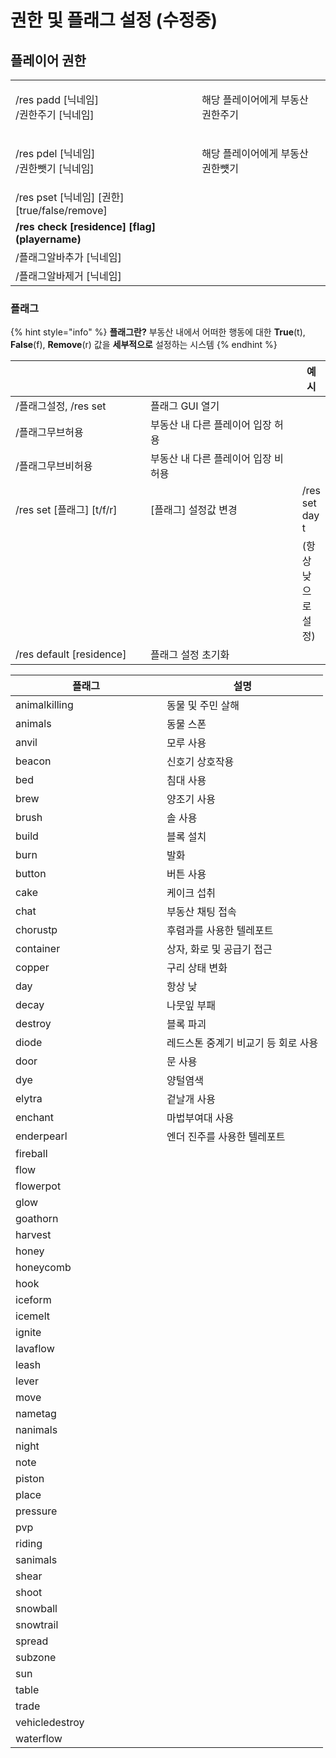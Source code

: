 # 권한 및 플래그 설정 (수정중)

## 플레이어 권한

|                                                   |                    |   |
| ------------------------------------------------- | ------------------ | - |
| <p>/res padd [닉네임]<br>/권한주기 [닉네임]</p>             | 해당 플레이어에게 부동산 권한주기 |   |
| <p>/res pdel [닉네임]<br>/권한뺏기 [닉네임]</p>             | 해당 플레이어에게 부동산 권한뻇기 |   |
| /res pset \[닉네임] \[권한] \[true/false/remove]       |                    |   |
| **/res check \[residence] \[flag] (playername)**  |                    |   |
| /플래그알바추가 \[닉네임]                                   |                    |   |
| /플래그알바제거 \[닉네임]                                   |                    |   |

### 플래그

{% hint style="info" %}
**플래그란?** 부동산 내에서 어떠한 행동에 대한 **True**(t), **False**(f), **Remove**(r) 값을 **세부적으로** 설정하는 시스템
{% endhint %}

<table data-header-hidden><thead><tr><th width="243.33333333333331"></th><th width="303"></th><th>예시</th></tr></thead><tbody><tr><td>/플래그설정, /res set</td><td>플래그 GUI 열기</td><td></td></tr><tr><td>/플래그무브허용</td><td>부동산 내 다른 플레이어 입장 허용</td><td>​</td></tr><tr><td>/플래그무브비허용</td><td>부동산 내 다른 플레이어 입장 비허용</td><td>​</td></tr><tr><td>/res set [플래그] [t/f/r]</td><td>[플래그] 설정값 변경</td><td>/res set day t</td></tr><tr><td></td><td>​</td><td>​(항상 낮으로 설정)</td></tr><tr><td>/res default [residence]</td><td>플래그 설정 초기화</td><td></td></tr></tbody></table>

<table><thead><tr><th width="226">플래그</th><th>설명</th></tr></thead><tbody><tr><td>animalkilling</td><td>동물 및 주민 살해</td></tr><tr><td>animals</td><td>동물 스폰</td></tr><tr><td>anvil</td><td>모루 사용</td></tr><tr><td>beacon</td><td>신호기 상호작용</td></tr><tr><td>bed</td><td>침대 사용</td></tr><tr><td>brew</td><td>양조기 사용</td></tr><tr><td>brush</td><td>솔 사용</td></tr><tr><td>build</td><td>블록 설치</td></tr><tr><td>burn</td><td>발화</td></tr><tr><td>button</td><td>버튼 사용</td></tr><tr><td>cake</td><td>케이크 섭취</td></tr><tr><td>chat</td><td>부동산 채팅 접속</td></tr><tr><td>chorustp</td><td>후렴과를 사용한 텔레포트</td></tr><tr><td>container</td><td>상자, 화로 및 공급기 접근</td></tr><tr><td>copper</td><td>구리 상태 변화</td></tr><tr><td>day</td><td>항상 낮</td></tr><tr><td>decay</td><td>나뭇잎 부패</td></tr><tr><td>destroy</td><td>블록 파괴</td></tr><tr><td>diode</td><td>레드스톤 중계기 비교기 등 회로 사용</td></tr><tr><td>door</td><td>문 사용</td></tr><tr><td>dye</td><td>양털염색</td></tr><tr><td>elytra</td><td>겉날개 사용</td></tr><tr><td>enchant</td><td>마법부여대 사용</td></tr><tr><td>enderpearl</td><td>엔더 진주를 사용한 텔레포트</td></tr><tr><td>fireball</td><td></td></tr><tr><td>flow</td><td></td></tr><tr><td>flowerpot</td><td></td></tr><tr><td>glow</td><td></td></tr><tr><td>goathorn</td><td></td></tr><tr><td>harvest</td><td></td></tr><tr><td>honey</td><td></td></tr><tr><td>honeycomb</td><td></td></tr><tr><td>hook</td><td></td></tr><tr><td>iceform</td><td></td></tr><tr><td>icemelt</td><td></td></tr><tr><td>ignite</td><td></td></tr><tr><td>lavaflow</td><td></td></tr><tr><td>leash</td><td></td></tr><tr><td>lever</td><td></td></tr><tr><td>move</td><td></td></tr><tr><td>nametag</td><td></td></tr><tr><td>nanimals</td><td></td></tr><tr><td>night</td><td></td></tr><tr><td>note</td><td></td></tr><tr><td>piston</td><td></td></tr><tr><td>place</td><td></td></tr><tr><td>pressure</td><td></td></tr><tr><td>pvp</td><td></td></tr><tr><td>riding</td><td></td></tr><tr><td>sanimals</td><td></td></tr><tr><td>shear</td><td></td></tr><tr><td>shoot</td><td></td></tr><tr><td>snowball</td><td></td></tr><tr><td>snowtrail</td><td></td></tr><tr><td>spread</td><td></td></tr><tr><td>subzone</td><td></td></tr><tr><td>sun</td><td></td></tr><tr><td>table</td><td></td></tr><tr><td>trade</td><td></td></tr><tr><td>vehicledestroy</td><td></td></tr><tr><td>waterflow</td><td></td></tr></tbody></table>
